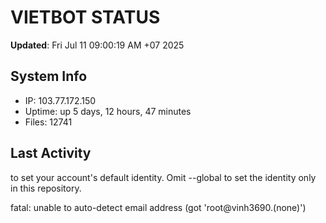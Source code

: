 # VIETBOT STATUS
**Updated**: Fri Jul 11 09:00:19 AM +07 2025

## System Info
- IP: 103.77.172.150
- Uptime: up 5 days, 12 hours, 47 minutes
- Files: 12741

## Last Activity

to set your account's default identity.
Omit --global to set the identity only in this repository.

fatal: unable to auto-detect email address (got 'root@vinh3690.(none)')
